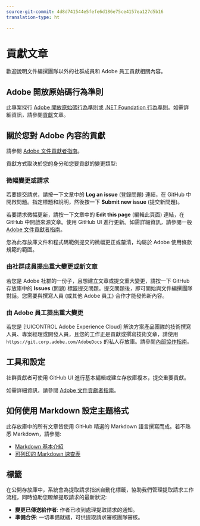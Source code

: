 ```yaml
---
source-git-commit: 4d8d741544e5fefe6d186e75ce4157ea127d5b16
translation-type: ht

---
```

# 貢獻文章

歡迎說明文件編撰團隊以外的社群成員和 Adobe 員工貢獻相關內容。

## Adobe 開放原始碼行為準則

此專案採行 [Adobe 開放原始碼行為準則](code-of-conduct.md)或 [.NET Foundation 行為準則](https://dotnetfoundation.org/code-of-conduct)。如需詳細資訊，請參閱[貢獻](contributing.md)文章。

## 關於您對 Adobe 內容的貢獻

請參閱 [Adobe 文件貢獻者指南](https://docs.adobe.com/help/en/contributor/contributor-guide/introduction.html)。

貢獻方式取決於您的身分和您要貢獻的變更類型:

### 微幅變更或請求

若要提交請求，請按一下文章中的 **Log an issue** (登錄問題) 連結，在 GitHub 中開啟問題。指定標題和說明，然後按一下 **Submit new issue** (提交新問題)。

若要請求微幅更新，請按一下文章中的 **Edit this page** (編輯此頁面) 連結，在 GitHub 中開啟來源文章。使用 GitHub UI 進行更新。如需詳細資訊，請參閱一般 [Adobe 文件貢獻者指南](https://docs.adobe.com/help/en/contributor/contributor-guide/introduction.html)。

您為此存放庫文件和程式碼範例提交的微幅更正或釐清，均屬於 Adobe 使用條款規範的範圍。

### 由社群成員提出重大變更或新文章

若您是 Adobe 社群的一份子，且想建立文章或提交重大變更，請按一下 GitHub 存放庫中的 **Issues** (問題) 標籤提交問題。提交問題後，即可開始與文件編撰團隊對話。您需要與撰寫人員 (或其他 Adobe 員工) 合作才能發佈新內容。

<!--
If you submit a pull request with significant changes to documentation and code examples, you'll see a message in the pull request asking you to submit an online contribution license agreement (CLA). You must complete the online form before we can review your pull request.
-->

### 由 Adobe 員工提出重大變更

若您是 [!UICONTROL Adobe Experience Cloud] 解決方案產品團隊的技術撰寫人員、專案經理或開發人員，且您的工作正是貢獻或撰寫技術文章，請使用 `https://git.corp.adobe.com/AdobeDocs` 的私人存放庫。請參閱[內部協作指南](https://docs.adobe.com/content/help/en/collaborative-doc-instructions/collaboration-guide/home.html)。

<!--Employees from other parts of the Adobe world should use the public repo for minor updates.-->

## 工具和設定

社群貢獻者可使用 GitHub UI 進行基本編輯或建立存放庫複本，提交重要貢獻。

如需詳細資訊，請參閱 [Adobe 文件貢獻者指南](https://docs.adobe.com/help/en/contributor/contributor-guide/introduction.html)。

## 如何使用 Markdown 設定主題格式

此存放庫中的所有文章皆使用 GitHub 精選的 Markdown 語言撰寫而成。若不熟悉 Markdown，請參閱:

* [Markdown 基本介紹](https://help.github.com/articles/getting-started-with-writing-and-formatting-on-github/)
* [可列印的 Markdown 速查表](https://guides.github.com/pdfs/markdown-cheatsheet-online.pdf)

## 標籤

在公開存放庫中，系統會為提取請求指派自動化標籤，協助我們管理提取請求工作流程，同時協助您瞭解提取請求的最新狀況:

* **變更已傳送給作者**: 作者已收到處理提取請求的通知。
* **準備合併**: 一切準備就緒，可供提取請求審核團隊審核。
